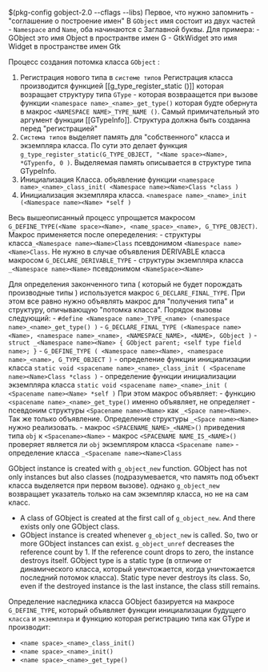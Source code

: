 $(pkg-config gobject-2.0 --cflags --libs)
Первое, что нужно запомнить - "соглашение о построение имен"
	В `GObject` имя состоит из двух частей - `Namespace` and `Name`, оба начинаются с Заглавной буквы. Для примера:
	 - GObject это имя Object в пространтве имен G
	 - GtkWidget это имя Widget в пространстве имен Gtk

Процесс создания потомка класса `GObject` :
1. Регистрация нового типа в `системе типов`
	 Регистрация класса производится функцией [[g_type_register_static ()]] которая возращает структуру типа `GType` - которая возвраащется при вызове функции `<namespace name>_<name>_get_type()` которая будте обернута в макрос `<NAMESPACE NAME>_TYPE_NAME ()`. 
	Cамый примичательный это аргумент функции [[GTypeInfo]]. Структура должна быть созданна перед "регистрацией"
2. `Система типов` выделяет память для "собственного" класса и экземпляра класса. По сути это делает функция `g_type_register_static(G_TYPE_OBJECT, "<Name space><Name>, *GTypenfo, 0 )`. Выделяемая память описывается в структуре типа GTypeInfo.
3. Инициализация Класса. объявление функции `<namespace name>_<name>_class_init( <Namespace name><Name>Class *class )`
4. Инициализация экземпляра класса. `<namespace name>_<name>_init (<Namespace name><Name> *self )`

Весь вышеописанный процесс упрощается макросом `G_DEFINE_TYPE(<Name space><Name>, <name_space>_<name>, G_TYPE_OBJECT)`. 	
	Макрос применяется после опеределения:
	 -  структуры класса`_<Namespace name><Name>Class` псевдонимом `<Namespace name><Name>Class`. Не нужно в случае объявления DERIVABLE класса макросом `G_DECLARE_DERIVABLE_TYPE`
	 - структуры экземпляра класса `_<Namespace name><Name>` псевдонимом `<NameSpace><Name>`

Для определения законченного типа ( который не будет порождать производные типы ) используется макрос `G_DECLARE_FINAL_TYPE`.
	При этом все равно нужно объявлять макрос для "получения типа" и структуру, опичывающую "потомка класса". Порядок вызовы следующий:
	  - `#define <Namespace name>_TYPE_<name> (<namespace name>_<name>_get_type() )`
	  - `G_DECLARE_FINAL_TYPE (<Namespace name><Name>, <namespace name>_<name>, <NAMESPACE_NAME>, <NAME>, GObject )`
	  - `struct _<Namespace name><Name> { GObject parent; <self type field name>; }`
	  - `G_DEFINE_TYPE ( <Namespace name><Name>, <namespace name>_<name>, G_TYPE_OBJECT )`
	  - определение функции инициализации класса `static void <spacename name>_<name>_class_init ( <Spacename name><Name>Class *class )`
	  - определение функции инициализации экземпляра класса `static void <spacename name>_<name>_init ( <Spacename name><Name> *self )`
	При этом макрос объявляет:
	  - функцию `<spacename name>_<name>_get_type()` именно объявляет, не определяет
	  - псевдоним структуры `<Spacename name><Name>` как `_<Space name><Name>`. Так же только объявление. Определение структуры `_<Space name><Name>` нужно реализовать.
	  - макрос `<SPACENAME_NAME>_<NAME>()` приведения типа `obj` к `<Spacename><Name>`
	  - макрос `<SPACENAME NAME_IS_<NAME>()` проверяет является ли `obj` экземпляром класса `<Spacename name>`
	  - определение класса `_<Spacename name><Name>Class`

GObject instance is created with `g_object_new` function. GObject has not only instances but also classes (подразумевается, что память под объект класса выделяется при первом вызове). однако `g_object_new` возвращает указатель только на сам экземпляр класса, но не на сам класс.
- A class of GObject is created at the first call of `g_object_new`. And there exists only one GObject class.
- GObject instance is created whenever `g_object_new` is called. So, two or more GObject instances can exist.
`g_object_unref` decreases the reference count by 1. If the reference count drops to zero, the instance destroys itself.
GObject type is a static type (в отличие от динамического класса, который уеичтожается, когда уничтожается последний потомок класса). Static type never destroys its class. So, even if the destroyed instance is the last instance, the class still remains.

Определение наследника класса GObject базируется на макросе `G_DEFINE_TYPE`, который объявляет функции инициализации будущего `класса` и `экземпляра` и функцию которая регистрацию типа как GType и производит:
 - `<name space>_<name>_class_init()`
 - `<name space>_<name>_init()`
 - `<name space>_<name>_get_type()`
